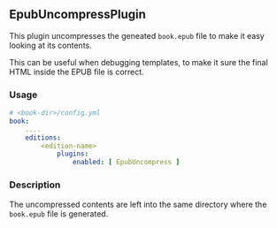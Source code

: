 ## EpubUncompressPlugin

This plugin uncompresses the geneated `book.epub` file to make it easy looking at its contents.

This can be useful when debugging templates, to make it sure the final HTML inside the EPUB file is correct.  

### Usage

~~~.yaml
# <book-dir>/config.yml 
book:
    ....
    editions:
        <edition-name>
            plugins:
                enabled: [ EpubUncompress ]
~~~ 

### Description

The uncompressed contents are left into the same directory where the `book.epub` file is generated.
